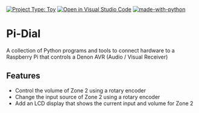 [![Project Type: Toy](https://img.shields.io/badge/project%20type-toy-blue)](https://project-types.github.io/#toy)
[![Open in Visual Studio Code](https://open.vscode.dev/badges/open-in-vscode.svg)](https://open.vscode.dev/prcutler/pi-dial)
[![made-with-python](https://img.shields.io/badge/Made%20with-Python-1f425f.svg)](https://www.python.org/)

# Pi-Dial
A collection of Python programs and tools to connect hardware to a Raspberry Pi that controls a Denon AVR (Audio / Visual Receiver)

## Features
* Control the volume of Zone 2 using a rotary encoder
* Change the input source of Zone 2 using a rotary encoder
* Add an LCD display that shows the current input and volume for Zone 2
  

